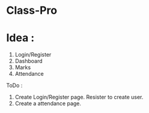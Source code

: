 # Class-Pro

# Idea :
1. Login/Register
2. Dashboard
3. Marks
4. Attendance

ToDo : 
1. Create Login/Register page. Resister to create user.
2. Create a attendance page.
